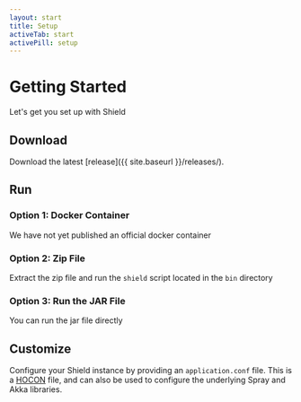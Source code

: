 ```yaml
---
layout: start
title: Setup
activeTab: start
activePill: setup
---
```


# Getting Started

Let's get you set up with Shield

## Download

Download the latest [release]({{ site.baseurl }}/releases/).

## Run

### Option 1: Docker Container

We have not yet published an official docker container

### Option 2: Zip File

Extract the zip file and run the `shield` script located in the `bin` directory

### Option 3: Run the JAR File

You can run the jar file directly

## Customize

Configure your Shield instance by providing an `application.conf` file.  This is a [HOCON](https://github.com/typesafehub/config/blob/master/HOCON.md) file, and can also be used to configure the underlying Spray and Akka libraries.

